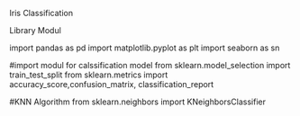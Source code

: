 Iris Classification

Library Modul

import pandas as pd
import matplotlib.pyplot as plt
import seaborn as sn

#import modul for calssification model
from sklearn.model_selection import train_test_split
from sklearn.metrics import accuracy_score,confusion_matrix, classification_report

#KNN Algorithm
from sklearn.neighbors import KNeighborsClassifier
